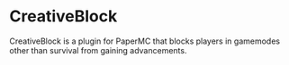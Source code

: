 # CreativeBlock

CreativeBlock is a plugin for PaperMC that blocks players in gamemodes other than survival from gaining advancements.
